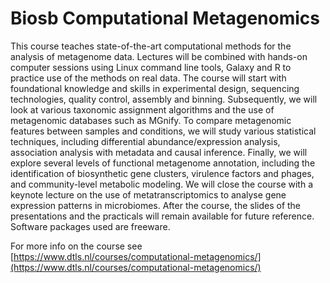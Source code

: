 # Biosb Computational Metagenomics

This course teaches state-of-the-art computational methods for the analysis of metagenome data. Lectures will be combined with hands-on computer sessions using Linux command line tools, Galaxy and R to practice use of the methods on real data. The course will start with foundational knowledge and skills in experimental design, sequencing technologies, quality control, assembly and binning. Subsequently, we will look at various taxonomic assignment algorithms and the use of metagenomic databases such as MGnify. To compare metagenomic features between samples and conditions, we will study various statistical techniques, including differential abundance/expression analysis, association analysis with metadata and causal inference. Finally, we will explore several levels of functional metagenome annotation, including the identification of biosynthetic gene clusters, virulence factors and phages, and community-level metabolic modeling. We will close the course with a keynote lecture on the use of metatranscriptomics to analyse gene expression patterns in microbiomes. After the course, the slides of the presentations and the practicals will remain available for future reference. Software packages used are freeware.

For more info on the course see [https://www.dtls.nl/courses/computational-metagenomics/](https://www.dtls.nl/courses/computational-metagenomics/)